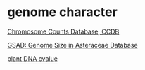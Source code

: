 # genome character 
[Chromosome Counts Database, CCDB](http://ccdb.tau.ac.il/home/)

[GSAD: Genome Size in Asteraceae Database](https://www.asteraceaegenomesize.com/)

[plant DNA cvalue](https://cvalues.science.kew.org/)
